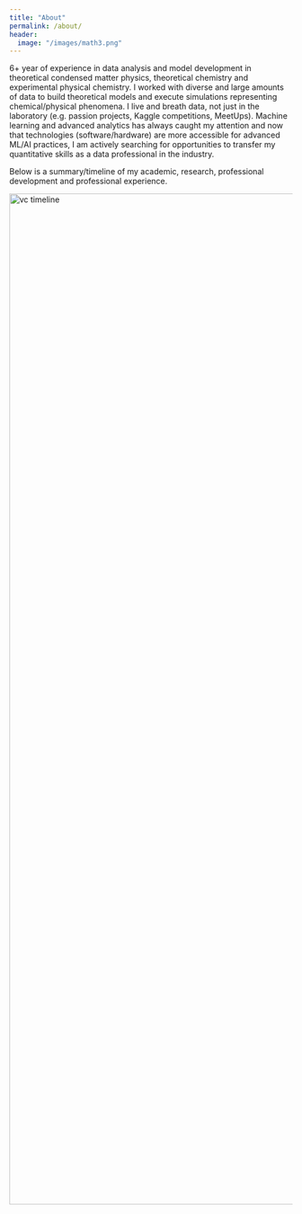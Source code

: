 ```yaml
---
title: "About"
permalink: /about/
header:
  image: "/images/math3.png"
---
```

6+ year of experience in data analysis and model development in theoretical condensed matter physics, theoretical chemistry and experimental physical chemistry. I worked with diverse and large amounts of data to build theoretical models and execute simulations representing chemical/physical phenomena. I live and breath data, not just in the laboratory (e.g. passion projects, Kaggle competitions, MeetUps). Machine learning and advanced analytics has always caught my attention and now that technologies (software/hardware) are more accessible for advanced ML/AI practices, I am actively searching for opportunities to transfer my quantitative skills as a data professional in the industry.

Below is a summary/timeline of my academic, research, professional development and professional experience.  

<img src="{{ site.url }}{{ site.baseurl}}/images/timeline1.png" alt="vc timeline" height="1800" width="1800">
